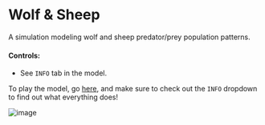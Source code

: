# Wolf & Sheep
A simulation modeling wolf and sheep predator/prey population patterns.
#### Controls:
- See `INFO` tab in the model.

To play the model, go [here](https://123xxgamer.github.io/fireflies-sim/wolfSheep/wolfSheep.html), and make sure to check out the `INFO` dropdown to find out what everything does!


![image](https://github.com/user-attachments/assets/d75e9b73-37e2-4154-85c6-8f24cbaa49d4)
